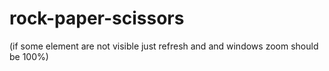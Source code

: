 # rock-paper-scissors

(if some element are not visible just refresh and and windows zoom should be 100%)
